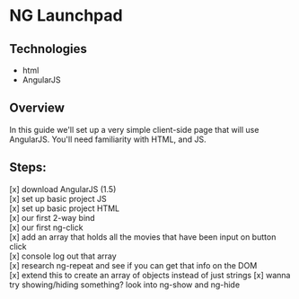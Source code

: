 NG Launchpad
============

Technologies
------------
* html
* AngularJS

Overview
--------
In this guide we'll set up a very simple client-side page that will use AngularJS. You'll need familiarity with HTML, and JS.

Steps:
------
[x] download AngularJS (1.5)<br>
[x] set up basic project JS<br>
[x] set up basic project HTML<br>
[x] our first 2-way bind<br>
[x] our first ng-click<br>
[x] add an array that holds all the movies that have been input on button click<br>
[x] console log out that array<br>
[x] research ng-repeat and see if you can get that info on the DOM<br>
[x] extend this to create an array of objects instead of just strings
[x] wanna try showing/hiding something? look into ng-show and ng-hide
